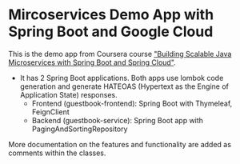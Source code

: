 # Mircoservices Demo App with Spring Boot and Google Cloud
This is the demo app from Coursera course ["Building Scalable Java Microservices with Spring Boot and Spring Cloud"](https://www.coursera.org/learn/google-cloud-java-spring).
 - It has 2 Spring Boot applications. Both apps use lombok code generation and generate HATEOAS (Hypertext as the Engine of Application State) responses.
   - Frontend (guestbook-frontend): Spring Boot with Thymeleaf, FeignClient
   - Backend (guestbook-service): Spring Boot app with PagingAndSortingRepository

More documentation on the features and functionality are added as comments within the classes.
